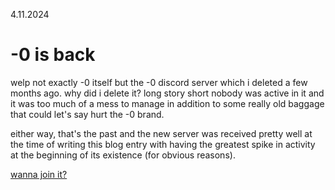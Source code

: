 4.11.2024
# -0 is back
welp not exactly -0 itself but the -0 discord server which i deleted a few months ago. why did i delete it? long story short nobody was active in it and it was too much of a mess to manage in addition to some really old baggage that could let's say hurt the -0 brand.

either way, that's the past and the new server was received pretty well at the time of writing this blog entry with having the greatest spike in activity at the beginning of its existence (for obvious reasons). 

[wanna join it?](https://discord.gg/594eRnrPNB)
